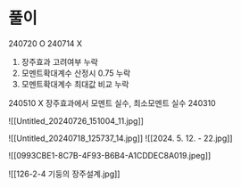 # 풀이

240720 O
240714 X
1. 장주효과 고려여부 누락
2. 모멘트확대계수 산정시 0.75 누락
3. 모멘트확대계수 최대값 비교 누락

240510 X 장주효과에서 모멘트 실수, 최소모멘트 실수
240310

![[Untitled_20240726_151004_11.jpg]]


![[Untitled_20240718_125737_14.jpg]]
![[2024. 5. 12. - 22.jpg]]

![[0993CBE1-8C7B-4F93-B6B4-A1CDDEC8A019.jpeg]]



![[126-2-4 기둥의 장주설계.jpg]]